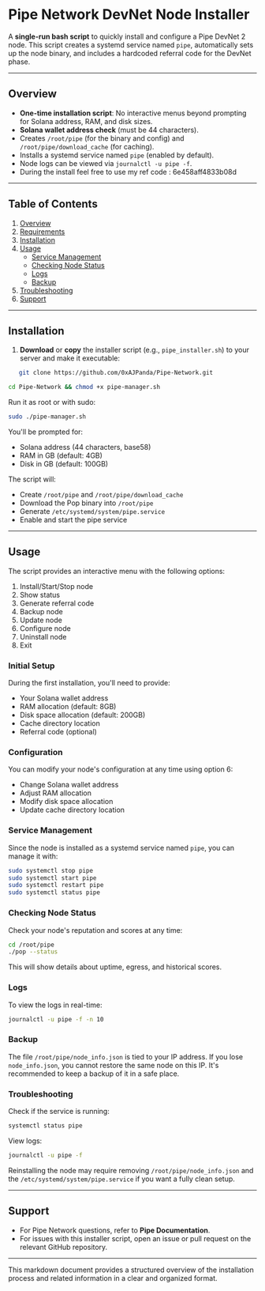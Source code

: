 # Pipe Network DevNet Node Installer

A **single-run bash script** to quickly install and configure a Pipe DevNet 2 node. This script creates a systemd service named `pipe`, automatically sets up the node binary, and includes a hardcoded referral code for the DevNet phase.

---

## Overview

- **One-time installation script**: No interactive menus beyond prompting for Solana address, RAM, and disk sizes.
- **Solana wallet address check** (must be 44 characters).
- Creates `/root/pipe` (for the binary and config) and `/root/pipe/download_cache` (for caching).
- Installs a systemd service named `pipe` (enabled by default).
- Node logs can be viewed via `journalctl -u pipe -f`.
- During the install feel free to use my ref code : 6e458aff4833b08d

---

## Table of Contents

1. [Overview](#overview)
2. [Requirements](#requirements)
3. [Installation](#installation)
4. [Usage](#usage)
   - [Service Management](#service-management)
   - [Checking Node Status](#checking-node-status)
   - [Logs](#logs)
   - [Backup](#backup)
5. [Troubleshooting](#troubleshooting)
6. [Support](#support)

---

## Installation

1. **Download** or **copy** the installer script (e.g., `pipe_installer.sh`) to your server and make it executable:

```bash
   git clone https://github.com/0xAJPanda/Pipe-Network.git
```

```bash
cd Pipe-Network && chmod +x pipe-manager.sh
```

Run it as root or with sudo:

```bash
sudo ./pipe-manager.sh
```

You'll be prompted for:

- Solana address (44 characters, base58)
- RAM in GB (default: 4GB)
- Disk in GB (default: 100GB)

The script will:

- Create `/root/pipe` and `/root/pipe/download_cache`
- Download the Pop binary into `/root/pipe`
- Generate `/etc/systemd/system/pipe.service`
- Enable and start the pipe service

---

## Usage

The script provides an interactive menu with the following options:

1. Install/Start/Stop node
2. Show status
3. Generate referral code
4. Backup node
5. Update node
6. Configure node
7. Uninstall node
8. Exit

### Initial Setup

During the first installation, you'll need to provide:

- Your Solana wallet address
- RAM allocation (default: 8GB)
- Disk space allocation (default: 200GB)
- Cache directory location
- Referral code (optional)

### Configuration

You can modify your node's configuration at any time using option 6:

- Change Solana wallet address
- Adjust RAM allocation
- Modify disk space allocation
- Update cache directory location

### Service Management

Since the node is installed as a systemd service named `pipe`, you can manage it with:

```bash
sudo systemctl stop pipe
sudo systemctl start pipe
sudo systemctl restart pipe
sudo systemctl status pipe
```

### Checking Node Status

Check your node's reputation and scores at any time:

```bash
cd /root/pipe
./pop --status
```

This will show details about uptime, egress, and historical scores.

### Logs

To view the logs in real-time:

```bash
journalctl -u pipe -f -n 10
```

### Backup

The file `/root/pipe/node_info.json` is tied to your IP address. If you lose `node_info.json`, you cannot restore the same node on this IP. It's recommended to keep a backup of it in a safe place.

### Troubleshooting

Check if the service is running:

```bash
systemctl status pipe
```

View logs:

```bash
journalctl -u pipe -f
```

Reinstalling the node may require removing `/root/pipe/node_info.json` and the `/etc/systemd/system/pipe.service` if you want a fully clean setup.

---

## Support

- For Pipe Network questions, refer to **Pipe Documentation**.
- For issues with this installer script, open an issue or pull request on the relevant GitHub repository.

---

This markdown document provides a structured overview of the installation process and related information in a clear and organized format.
